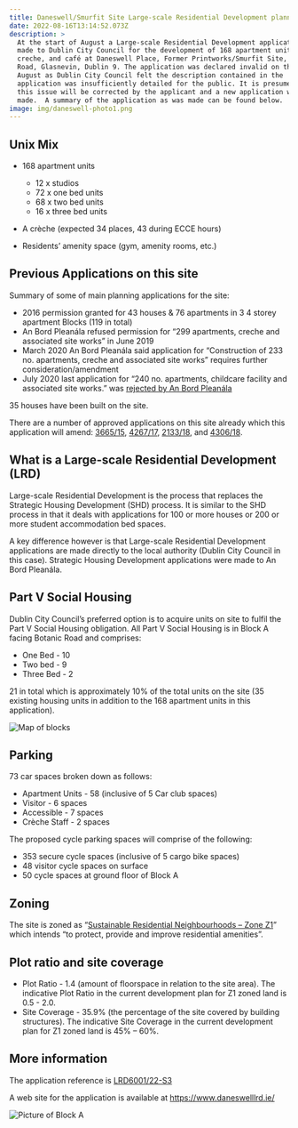 ```yaml
---
title: Daneswell/Smurfit Site Large-scale Residential Development planning application
date: 2022-08-16T13:14:52.073Z
description: >
  At the start of August a Large-scale Residential Development application was
  made to Dublin City Council for the development of 168 apartment units, a
  creche, and café at Daneswell Place, Former Printworks/Smurfit Site, Botanic
  Road, Glasnevin, Dublin 9. The application was declared invalid on the 9th of
  August as Dublin City Council felt the description contained in the
  application was insufficiently detailed for the public. It is presumed that
  this issue will be corrected by the applicant and a new application will be
  made.  A summary of the application as was made can be found below.
image: img/daneswell-photo1.png
---
```

## Unix Mix

* 168 apartment units 

  * 12 x studios
  * 72 x one bed units
  * 68 x two bed units
  * 16 x three bed units
* A crèche (expected 34 places, 43 during ECCE hours)
* Residents’ amenity space (gym, amenity rooms, etc.)

## Previous Applications on this site

Summary of some of main planning applications for the site:

* 2016 permission granted for 43 houses & 76 apartments in 3 4
  storey apartment Blocks (119 in total)
* An Bord Pleanála refused permission for “299 apartments, creche
  and associated site works” in June 2019
* March 2020 An Bord Pleanála said application for “Construction of
  233 no. apartments, creche and associated site works” requires
  further consideration/amendment
* July 2020 last application for “240 no. apartments, childcare
  facility and associated site works.” was [rejected by An Bord Pleanála](https://neasahourigan.com/post/an-bord-plean%C3%A1la-decides-to-reject-planning-application-for-botanic-shd-at-daneswell/)

35 houses have been built on the site.

There are a number of approved applications on this site already which this application will amend: [3665/15](https://planning.agileapplications.ie/dublincity/application-details/112961), [4267/17](https://planning.agileapplications.ie/dublincity/application-details/124432), [2133/18](https://planning.agileapplications.ie/dublincity/application-details/125432), and [4306/18](https://planning.agileapplications.ie/dublincity/application-details/129846).

## What is a Large-scale Residential Development (LRD)

Large-scale Residential Development is the process that replaces the Strategic Housing Development (SHD) process. It is similar to the SHD process in that it deals with applications for 100 or more houses or 200 or more student accommodation bed spaces.

A key difference however is that Large-scale Residential Development applications are made directly to the local authority (Dublin City Council in this case). Strategic Housing Development applications were made to An Bord Pleanála.

## Part V Social Housing

Dublin City Council’s preferred option is to acquire units on site to fulfil the Part V Social Housing obligation. All Part V Social Housing is in Block A facing Botanic Road and comprises:

* One Bed - 10 
* Two bed - 9
* Three Bed - 2

21 in total which is approximately 10% of the total units on the site (35 existing housing units in addition to the 168 apartment units in this application).

![Map of blocks](/img/daneswell-partv.png "Map of blocks")

## Parking

73 car spaces broken down as follows:

* Apartment Units - 58 (inclusive of 5 Car club spaces)
* Visitor - 6 spaces
* Accessible - 7 spaces
* Crèche Staff - 2 spaces

The proposed cycle parking spaces will comprise of the following:

* 353 secure cycle spaces (inclusive of 5 cargo bike spaces)
* 48 visitor cycle spaces on surface
* 50 cycle spaces at ground floor of Block A

## Zoning

The site is zoned as “[Sustainable Residential Neighbourhoods – Zone Z1](https://www.dublincity.ie/dublin-city-development-plan-2016-2022/14-land-use-zoning/148-primary-land-use-zoning-categories/1481-sustainable-residential-neighbourhoods-zone-z1)” which intends “to protect, provide and improve residential amenities”.

## Plot ratio and site coverage

* Plot Ratio - 1.4 (amount of floorspace in relation to the site area). The indicative Plot Ratio in the current development plan for Z1 zoned land is 0.5 - 2.0.
* Site Coverage - 35.9% (the percentage of the site covered by building structures). The indicative Site Coverage in the current development plan for Z1 zoned land is 45% – 60%.

## More information

The application reference is [LRD6001/22-S3](https://planning.agileapplications.ie/dublincity/application-details/151411)

A web site for the application is available at <https://www.daneswelllrd.ie/>



![Picture of Block A](img/daneswell-photo2.png "Picture of Block A")